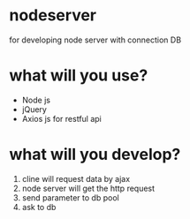 # nodeserver
for developing node server with connection DB


# what will you use?

- Node js
- jQuery 
- Axios js for restful api


# what will you develop? 

1. cline will request data by ajax
2. node server will get the http request
3. send parameter to db pool
4. ask to db


